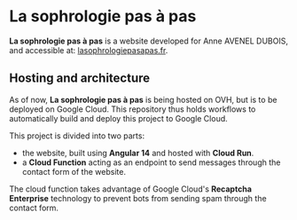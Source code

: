 # La sophrologie pas à pas

**La sophrologie pas à pas** is a website developed for Anne AVENEL DUBOIS, and accessible at: [lasophrologiepasapas.fr](https://www.lasophrologiepasapas.fr).

## Hosting and architecture

As of now, **La sophrologie pas à pas** is being hosted on OVH, but is to be deployed on Google Cloud. This repository thus holds workflows to automatically build and deploy this project to Google Cloud.

This project is divided into two parts:
- the website, built using **Angular 14** and hosted with **Cloud Run**.
- a **Cloud Function** acting as an endpoint to send messages through the contact form of the website.

The cloud function takes advantage of Google Cloud's **Recaptcha Enterprise** technology to prevent bots from sending spam through the contact form.